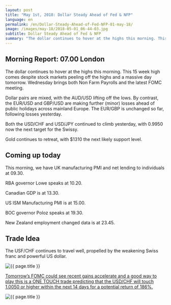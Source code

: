 ```yaml
---
layout: post
title: "May 1st, 2018: Dollar Steady Ahead of Fed & NFP"
language: en
permalink: /en/Dollar-Steady-Ahead-of-Fed-NFP-01-may-18/
image: /images/may-18/2018-05-01_06-44-03.jpg
subtitle: Dollar Steady Ahead of Fed & NFP
summary: "The dollar continues to hover at the highs this morning. This 15 week high comes despite stock markets peeling off the highs and a massive day tomorrow. Wednesday brings both Non Farm Payrolls and the latest FOMC meeting"
---
```

## Morning Report: 07.00 London

The dollar continues to hover at the highs this morning. This 15 week high comes despite stock markets peeling off the highs and a massive day tomorrow. Wednesday brings both Non Farm Payrolls and the latest FOMC meeting. 

Dollar pairs are mixed, with the AUD/USD lifting off the lows. By contrast, the EUR/USD and GBP/USD are making further (minor) losses ahead of public holidays across mainland Europe. The EUR/GBP is unchanged so far, following losses yesterday. 

Both the USD/CHF and USD/JPY continued to climb yesterday, with 0.9950 now the next target for the Swissy. 

Gold continues to retreat, with $1310 the next likely support level.

## Coming up today

This morning, we have UK manufacturing PMI and net lending to individuals at 09.30. 

RBA governor Lowe speaks at 10.20. 

Canadian GDP is at 13.30. 

US ISM Manufacturing PMI is at 15.00. 

BOC governor Poloz speaks at 19.30. 

New Zealand employment changed data is at 23.45. 

## Trade Idea

The USF/CHF continues to travel well, propelled by the weakening Swiss franc and powerful US dollar.


<img class="post-image" src="{{ site.url }}/images/may-18/2018-05-01_06-44-03.jpg" alt="{{ page.title }}" title="{{ page.title }}">

<a href="%LINK%%?currency=GBP&market=forex&underlying=frxUSDCHF&formname=touchnotouch&duration_amount=14&duration_units=d&amount=10&amount_type=payout&expiry_type=duration&barrier=1.0050" target="_blank" rel="noopener noreferrer nofollow">Tomorrow’s FOMC could see recent gains accelerate and a good way to play this is a ONE TOUCH trade predicting that the USD/CHF will touch 1.0050 or higher within the next 14 days for a potential return of 186%.</a>

<img class="post-image" src="{{ site.url }}/images/may-18/2018-05-01_06-50-20.jpg" alt="{{ page.title }}" title="{{ page.title }}">
